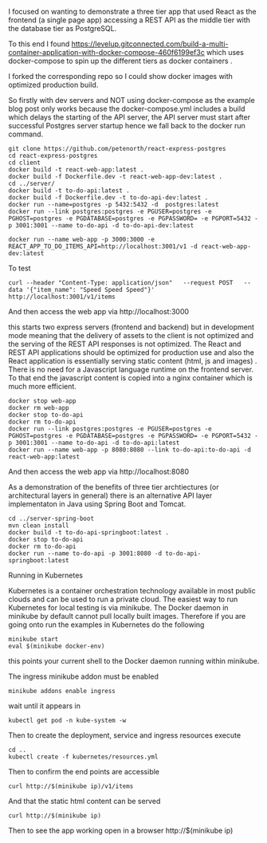I focused on wanting to demonstrate a three tier app that used React as the frontend (a single page app) accessing a REST API as the middle tier with the database tier as PostgreSQL.

To this end I found https://levelup.gitconnected.com/build-a-multi-container-application-with-docker-compose-460f6199ef3c which uses docker-compose to spin up the different tiers as docker containers .

I forked the corresponding repo so I could show docker images with optimized production build.


So firstly with dev servers and NOT using docker-compose as the example blog post only works because the docker-compose.yml includes a build which delays the starting of the API server, the API server must start after successful Postgres server startup hence we fall back to the docker run command.

    git clone https://github.com/petenorth/react-express-postgres
    cd react-express-postgres
    cd client
    docker build -t react-web-app:latest . 
    docker build -f Dockerfile.dev -t react-web-app-dev:latest . 
    cd ../server/
    docker build -t to-do-api:latest . 
    docker build -f Dockerfile.dev -t to-do-api-dev:latest . 
    docker run --name=postgres -p 5432:5432 -d  postgres:latest
    docker run --link postgres:postgres -e PGUSER=postgres -e PGHOST=postgres -e PGDATABASE=postgres -e PGPASSWORD= -e PGPORT=5432 -p 3001:3001 --name to-do-api -d to-do-api-dev:latest

    docker run --name web-app -p 3000:3000 -e REACT_APP_TO_DO_ITEMS_API=http://localhost:3001/v1 -d react-web-app-dev:latest

To test 

    curl --header "Content-Type: application/json"   --request POST   --data '{"item_name": "Speed Speed Speed"}' http://localhost:3001/v1/items

And then access the web app via http://localhost:3000

this starts two express servers (frontend and backend) but in development mode meaning that the delivery of assets to the client is not optimized and the serving of the REST API responses is not optimized. The React and REST API applications should be optimized for production use and also the React application is essentially serving static content (html, js and images) . There is no need for a Javascript language runtime on the frontend server. To that end the javascript content is copied into a nginx container which is much more efficient.

    docker stop web-app
    docker rm web-app
    docker stop to-do-api
    docker rm to-do-api
    docker run --link postgres:postgres -e PGUSER=postgres -e PGHOST=postgres -e PGDATABASE=postgres -e PGPASSWORD= -e PGPORT=5432 -p 3001:3001 --name to-do-api -d to-do-api:latest 
    docker run --name web-app -p 8080:8080 --link to-do-api:to-do-api -d react-web-app:latest
  
And then access the web app via http://localhost:8080

As a demonstration of the benefits of three tier archtiectures (or architectural layers in general) there is an alternative API layer implementaton in Java using Spring Boot and Tomcat.

    cd ../server-spring-boot
    mvn clean install
    docker build -t to-do-api-springboot:latest .
    docker stop to-do-api
    docker rm to-do-api
    docker run --name to-do-api -p 3001:8080 -d to-do-api-springboot:latest

Running in Kubernetes

Kubernetes is a container orchestration technology available in most public clouds and can be used to run a private cloud. The easiest way to run Kubernetes for local testing is via minikube. 
The Docker daemon in minikube by default cannot pull locally built images. Therefore if you are going onto run the examples in Kubernetes do the following

    minikube start
    eval $(minikube docker-env)

this points your current shell to the Docker daemon running within minikube.

The ingress minikube addon must be enabled

    minikube addons enable ingress

wait until it appears in

    kubectl get pod -n kube-system -w

Then to create the deployment, service and ingress  resources execute

    cd ..
    kubectl create -f kubernetes/resources.yml

Then to confirm the end points are accessible

    curl http://$(minikube ip)/v1/items
  
And that the static html content can be served

    curl http://$(minikube ip)

Then to see the app working open in a browser http://$(minikube ip)



